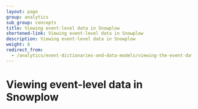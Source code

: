 ```yaml
---
layout: page
group: analytics
sub_group: concepts
title: Viewing event-level data in Snowplow
shortened-link: Viewing event-level data in Snowplow
description: Viewing event-level data in Snowplow
weight: 8
redirect_from:
  - /analytics/event-dictionaries-and-data-models/viewing-the-event-data-in-snowplow.html
---
```


# Viewing event-level data in Snowplow

<!-- TO WRITE (canonical event model + enrichenment, which gets added after data is collected - a difference) -->